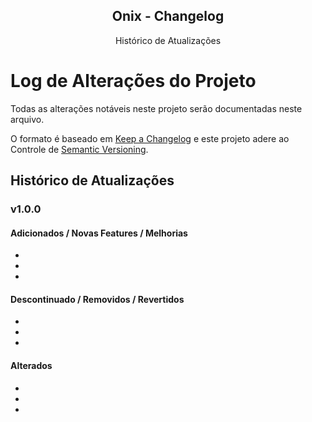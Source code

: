 <p align="center">
  <h2 align="center">Onix - Changelog</h2>
  <p align="center">Histórico de Atualizações</p>
</p>

# Log de Alterações do Projeto

Todas as alterações notáveis ​​neste projeto serão documentadas neste arquivo.

O formato é baseado em [Keep a Changelog](http://keepachangelog.com/) e este projeto adere ao Controle de [Semantic Versioning](http://semver.org/).

## Histórico de Atualizações

### v1.0.0

#### Adicionados / Novas Features / Melhorias

*
*
*

#### Descontinuado / Removidos / Revertidos

*
*
*

#### Alterados

*
*
*
